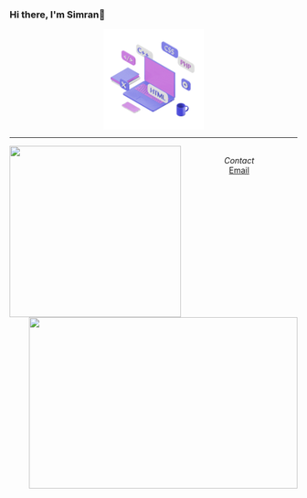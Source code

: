 ### Hi there, I'm Simran👋 

<div align="center">
  <img src="languages.gif" width="175" align="center">
<hr/>
  <div>
    <img src="https://github-readme-stats-git-masterrstaa-rickstaa.vercel.app/api/top-langs?username=simrank13&layout=compact&theme=cobalt&langs_count=15" width="300" height="300" align="left">
    <img src="https://github-readme-stats-git-masterrstaa-rickstaa.vercel.app/api/?username=simrank13&hide=issues&theme=cobalt" width="470" height="300" align="right">
  </div>
  <span align="left">
  </span>
  <br/>
  <span>
  </span>
  <div align="center"><i>Contact</i></div>
  <div align="center"><a href="mailto:simrankullar7@gmail.com">Email</a></div>




<!--
**simrank13/simrank13** is a ✨ _special_ ✨ repository because its `README.md` (this file) appears on your GitHub profile.

Here are some ideas to get you started:

- 🔭 I’m currently working on ...
- 🌱 I’m currently learning ...
- 👯 I’m looking to collaborate on ...
- 🤔 I’m looking for help with ...
- 💬 Ask me about ...
- 📫 How to reach me: ...
- 😄 Pronouns: ...
- ⚡ Fun fact: ...
-->

